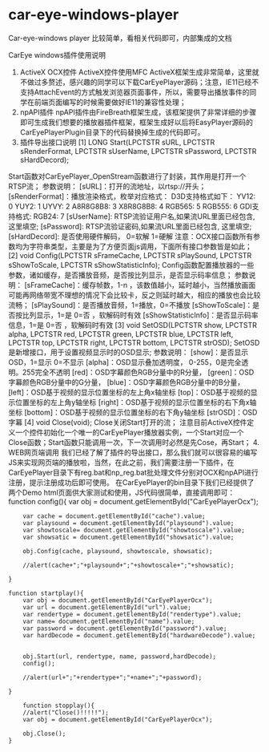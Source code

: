 # car-eye-windows-player

Car-eye-windows player 比较简单，看相关代码即可，内部集成的文档



CarEye windows插件使用说明
1.	ActiveX OCX控件
ActiveX控件使用MFC ActiveX框架生成非常简单，这里就不做过多赘述，感兴趣的同学可以下载CarEyePlayer源码；注意，IE11已经不支持AttachEvent的方式触发浏览器页面事件，所以，需要导出播放事件的同学在前端页面编写的时候需要做好IE11的兼容性处理；
2.	npAPI插件 npAPI插件由FireBreath框架生成，该框架提供了非常详细的步骤即可生成我们想要的播放器插件框架，框架生成好以后将EasyPlayer源码的CarEyePlayerPlugin目录下的代码替换掉生成的代码即可。
3.	插件导出接口说明
[1]	LONG Start(LPCTSTR sURL, LPCTSTR sRenderFormat, LPCTSTR sUserName, LPCTSTR sPassword, LPCTSTR sHardDecord);

Start函数对CarEyePlayer_OpenStream函数进行了封装，其作用是打开一个RTSP流；
参数说明： [sURL]：打开的流地址，以rtsp://开头； [sRenderFormat]：播放渲染格式，枚举对应格式： D3D支持格式如下： YV12: 0 YUY2: 1 UYVY: 2 A8R8G8B8: 3 X8R8G8B8: 4 RGB565: 5 RGB555: 6 GDI支持格式: RGB24: 7 [sUserName]: RTSP流验证用户名,如果流URL里面已经包含, 这里填空; [sPassword]: RTSP流验证密码,如果流URL里面已经包含, 这里填空; [sHardDecord]: 是否使用硬件解码， 0=软解 1=硬解
注意：OCX接口函数所有参数均为字符串类型，主要是为了方便页面js调用，下面所有接口参数皆是如此；
[2]	void Config(LPCTSTR sFrameCache, LPCTSTR sPlaySound, LPCTSTR sShowToScale, LPCTSTR sShowStatisticInfo);
Config函数配置播放器的一些参数，诸如缓存，是否播放音频，是否按比列显示，是否显示码率信息； 参数说明： [sFrameCache]：缓存帧数，1-n ，该数值越小，延时越小，当然播放画面可能再网络带宽不理想的情况下会比较卡，反之则延时越大，相应的播放也会比较流畅； [sPlaySound]：是否播放音频，1=播放，0=不播放 [sShowToScale]：是否按比列显示，1=是 0=否 ，软解码时有效 [sShowStatisticInfo]：是否显示码率信息，1=是 0=否 ，软解码时有效
[3]	void SetOSD(LPCTSTR show, LPCTSTR alpha, LPCTSTR red, LPCTSTR green, LPCTSTR blue, LPCTSTR left, LPCTSTR top, LPCTSTR right, LPCTSTR bottom, LPCTSTR strOSD);
SetOSD是新增接口，用于设置视频显示时的OSD显示; 参数说明： [show]：是否显示OSD，1=显示 0=不显示 [alpha]：OSD显示叠加透明度， 0-255，0是完全透明。255完全不透明 [red]：OSD字幕颜色RGB分量中的R分量， [green]：OSD字幕颜色RGB分量中的G分量， [blue]：OSD字幕颜色RGB分量中的B分量， [left]：OSD基于视频的显示位置坐标的左上角x轴坐标 [top]：OSD基于视频的显示位置坐标的左上角y轴坐标 [right]：OSD基于视频的显示位置坐标的右下角x轴坐标 [bottom]：OSD基于视频的显示位置坐标的右下角y轴坐标 [strOSD]：OSD字幕
[4] void Close(void); Close关闭Start打开的流；
注意目前ActiveX控件定义一个控件初始化一个唯一的CarEyePlayer播放器实例，一个Start对应一个Close函数；Start函数只能调用一次，下一次调用时必然是先Cose，再Start； 4. WEB网页端调用 我们已经了解了插件的导出接口，那么我们就可以很容易的编写JS来实现网页端的播放啦，当然，在此之前，我们需要注册一下插件，在CarEyePlayer目录下有reg.bat和np_reg.bat批处理文件分别对OCX和npAPI进行注册，提示注册成功后即可使用。
在CarEyePlayer的bin目录下我们已经提供了两个Demo html页面供大家测试和使用，JS代码很简单，直接调用即可：
		function config(){
		var obj = document.getElementById("CarEyePlayerOcx");

		var cache = document.getElementById("cache").value;
		var playsound = document.getElementById("playsound").value;
		var showtoscale= document.getElementById("showtoscale").value;
		var showsatic = document.getElementById("showsatic").value;

		obj.Config(cache, playsound, showtoscale, showsatic);
				
		//alert(cache+";"+playsound+";"+showtoscale+";"+showsatic);

	}

	function startplay(){
		var obj = document.getElementById("CarEyePlayerOcx");
		var url = document.getElementById("url").value;
		var rendertype = document.getElementById("rendertype").value;
		var name= document.getElementById("name").value;
		var password = document.getElementById("password").value;
		var hardDecode = document.getElementById("hardwareDecode").value;
		

		obj.Start(url, rendertype, name, password,hardDecode);
		config();

		//alert(url+";"+rendertype+";"+name+";"+password);

	}

		function stopplay(){
		//alert("Close()!!!!!");
		var obj = document.getElementById("CarEyePlayerOcx");

		obj.Close();
	}

